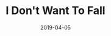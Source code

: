 ---
title: I Don't Want To Fall
date: 2019-04-05
cover: idwtf.jpg

bandcamp: https://spidercat.bandcamp.com/album/i-dont-want-to-fall
spotify: https://open.spotify.com/album/09dS2ObcmkTll7xiO6eMqC
---